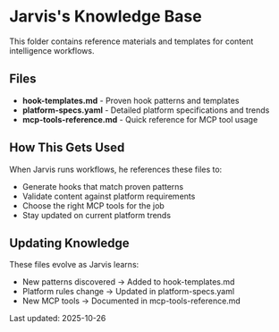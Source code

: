 # Jarvis's Knowledge Base

This folder contains reference materials and templates for content intelligence workflows.

## Files

- **hook-templates.md** - Proven hook patterns and templates
- **platform-specs.yaml** - Detailed platform specifications and trends
- **mcp-tools-reference.md** - Quick reference for MCP tool usage

## How This Gets Used

When Jarvis runs workflows, he references these files to:
- Generate hooks that match proven patterns
- Validate content against platform requirements
- Choose the right MCP tools for the job
- Stay updated on current platform trends

## Updating Knowledge

These files evolve as Jarvis learns:
- New patterns discovered → Added to hook-templates.md
- Platform rules change → Updated in platform-specs.yaml
- New MCP tools → Documented in mcp-tools-reference.md

Last updated: 2025-10-26
